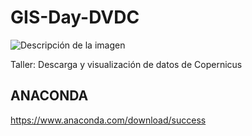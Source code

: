 # GIS-Day-DVDC

![Descripción de la imagen](m-complementario/gis-day.png)

Taller: Descarga y visualización de datos de Copernicus


## ANACONDA
https://www.anaconda.com/download/success
